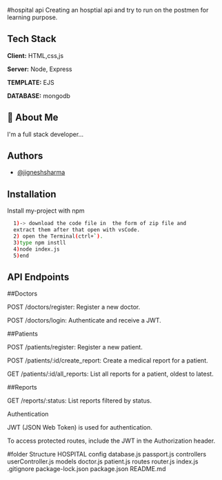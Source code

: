 #hospital api 
Creating an hosptial api and try to run on the postmen for learning purpose. 

## Tech Stack

**Client:** HTML,css,js

**Server:** Node, Express

**TEMPLATE:** EJS

**DATABASE:** mongodb


## 🚀 About Me
I'm a full stack developer...


## Authors

- [@jigneshsharma](https://github.com/jigneshsharma123)


## Installation

Install my-project with npm

```bash 
  1)-> download the code file in  the form of zip file and 
  extract them after that open with vsCode.
  2) open the Terminal(ctrl+`). 
  3)type npm instll 
  4)node index.js
  5)end
```
   ## API Endpoints
##Doctors

POST /doctors/register: Register a new doctor.

POST /doctors/login: Authenticate and receive a JWT.

##Patients

POST /patients/register: Register a new patient.

POST /patients/:id/create_report: Create a medical report for a patient.

GET /patients/:id/all_reports: List all reports for a patient, oldest to latest.

##Reports

GET /reports/:status: List reports filtered by status.

Authentication

JWT (JSON Web Token) is used for authentication.

To access protected routes, include the JWT in the Authorization header.

#folder Structure 
  HOSPITAL
    config 
       database.js
       passport.js
    controllers
       userController.js
    models
       doctor.js
       patient.js
    routes
      router.js
    index.js
    .gitignore
    package-lock.json
    package.json
    README.md